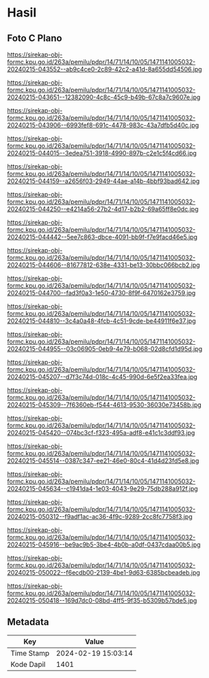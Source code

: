 # Hasil

## Foto C Plano

https://sirekap-obj-formc.kpu.go.id/263a/pemilu/pdpr/14/71/14/10/05/1471141005032-20240215-043552--ab9c4ce0-2c89-42c2-a41d-8a655dd54506.jpg

https://sirekap-obj-formc.kpu.go.id/263a/pemilu/pdpr/14/71/14/10/05/1471141005032-20240215-043651--12382090-4c8c-45c9-b49b-67c8a7c9607e.jpg

https://sirekap-obj-formc.kpu.go.id/263a/pemilu/pdpr/14/71/14/10/05/1471141005032-20240215-043906--6993fef8-691c-4478-983c-43a7dfb5d40c.jpg

https://sirekap-obj-formc.kpu.go.id/263a/pemilu/pdpr/14/71/14/10/05/1471141005032-20240215-044015--3edea751-3918-4990-897b-c2e1c5f4cd66.jpg

https://sirekap-obj-formc.kpu.go.id/263a/pemilu/pdpr/14/71/14/10/05/1471141005032-20240215-044159--a2656f03-2949-44ae-a14b-4bbf93bad642.jpg

https://sirekap-obj-formc.kpu.go.id/263a/pemilu/pdpr/14/71/14/10/05/1471141005032-20240215-044250--e4214a56-27b2-4d17-b2b2-69a65ff8e0dc.jpg

https://sirekap-obj-formc.kpu.go.id/263a/pemilu/pdpr/14/71/14/10/05/1471141005032-20240215-044442--5ee7c863-dbce-4091-bb9f-f7e9facd46e5.jpg

https://sirekap-obj-formc.kpu.go.id/263a/pemilu/pdpr/14/71/14/10/05/1471141005032-20240215-044606--81677812-638e-4331-be13-30bbc066bcb2.jpg

https://sirekap-obj-formc.kpu.go.id/263a/pemilu/pdpr/14/71/14/10/05/1471141005032-20240215-044700--fad3f0a3-1e50-4730-8f9f-6470162e3759.jpg

https://sirekap-obj-formc.kpu.go.id/263a/pemilu/pdpr/14/71/14/10/05/1471141005032-20240215-044810--3c4a0a48-4fcb-4c51-9cde-be44911f6e37.jpg

https://sirekap-obj-formc.kpu.go.id/263a/pemilu/pdpr/14/71/14/10/05/1471141005032-20240215-044955--03c06905-0eb9-4e79-b068-02d8cfd1d95d.jpg

https://sirekap-obj-formc.kpu.go.id/263a/pemilu/pdpr/14/71/14/10/05/1471141005032-20240215-045207--d7f3c74d-018c-4c45-990d-6e5f2ea33fea.jpg

https://sirekap-obj-formc.kpu.go.id/263a/pemilu/pdpr/14/71/14/10/05/1471141005032-20240215-045309--7f6360eb-f544-4613-9530-36030e73458b.jpg

https://sirekap-obj-formc.kpu.go.id/263a/pemilu/pdpr/14/71/14/10/05/1471141005032-20240215-045420--074bc3cf-f323-495a-adf8-e41c1c3ddf93.jpg

https://sirekap-obj-formc.kpu.go.id/263a/pemilu/pdpr/14/71/14/10/05/1471141005032-20240215-045514--0387c347-ee21-46e0-80c4-41d4d23fd5e8.jpg

https://sirekap-obj-formc.kpu.go.id/263a/pemilu/pdpr/14/71/14/10/05/1471141005032-20240215-045634--c1941da4-1e03-4043-9e29-75db288a912f.jpg

https://sirekap-obj-formc.kpu.go.id/263a/pemilu/pdpr/14/71/14/10/05/1471141005032-20240215-050312--f9adf1ac-ac36-4f9c-9289-2cc8fc7758f3.jpg

https://sirekap-obj-formc.kpu.go.id/263a/pemilu/pdpr/14/71/14/10/05/1471141005032-20240215-045916--be9ac9b5-3be4-4b0b-a0df-0437cdaa00b5.jpg

https://sirekap-obj-formc.kpu.go.id/263a/pemilu/pdpr/14/71/14/10/05/1471141005032-20240215-050022--f6ecdb00-2139-4be1-9d63-6385bcbeadeb.jpg

https://sirekap-obj-formc.kpu.go.id/263a/pemilu/pdpr/14/71/14/10/05/1471141005032-20240215-050418--169d7dc0-08bd-4ff5-9f35-b5309b57bde5.jpg


## Metadata

| Key        | Value               |
| ---------- | ------------------- |
| Time Stamp | 2024-02-19 15:03:14 |
| Kode Dapil | 1401                |



